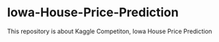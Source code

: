 # Iowa-House-Price-Prediction
This repository is about Kaggle Competiton, Iowa House Price Prediction
